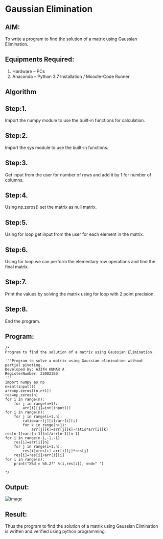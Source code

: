 # Gaussian Elimination

## AIM:
To write a program to find the solution of a matrix using Gaussian Elimination.

## Equipments Required:
1. Hardware – PCs
2. Anaconda – Python 3.7 Installation / Moodle-Code Runner

## Algorithm
## Step:1. 
Import the numpy module to use the built-in functions for calculation.
## Step:2. 
Import the sys module to use the built-in functions.
## Step:3. 
Get input from the user for number of rows and add it by 1 for number of columns.
## Step:4. 
Using np.zeros() set the matrix as null matrix.
## Step:5.
Using for loop get input from the user for each element in the matrix.
## Step:6.
Using for loop we can perform the elementary row operations and find the final matrix.
## Step:7.
Print the values by solving the matrix using for loop with 2 point precision.
## Step:8.
End the program.
## Program:
```
/*
Program to find the solution of a matrix using Gaussian Elimination.

'''Program to solve a matrix using Gaussian elimination without partial pivoting.
Developed by: AJITH KUMAR A
RegisterNumber: 23002150
'''
import numpy as np
n=int(input())
arr=np.zeros((n,n+1))
res=np.zeros(n)
for i in range(n):
    for j in range(n+1):
        arr[i][j]=int(input())
for i in range(n):
    for j in range(i+1,n):
        ratio=arr[j][i]/arr[i][i]
        for k in range(n+1):
            arr[j][k]=arr[j][k]-ratio*arr[i][k]
res[n-1]=arr[n-1][n]/arr[n-1][n-1]
for i in range(n-1,-1,-1):
    res[i]=arr[i][n]
    for j in range(i+1,n):
        res[i]=res[i]-arr[i][j]*res[j]
    res[i]=res[i]/arr[i][i]
for i in range(n):
    print("X%d = %0.2f" %(i,res[i]), end=" ")
 
*/
```

## Output:
![image](https://github.com/Ajith1413/Gaussian/assets/139842524/65458182-b773-47f1-b29b-d6c883424524)



## Result:
Thus the program to find the solution of a matrix using Gaussian Elimination is written and verified using python programming.

